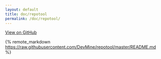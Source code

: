 ```yaml
---
layout: default
title: doc/repotool
permalink: /doc/repotool/
---
```

<span class="pull-right">
<a class="dm-grey" href="https://github.com/DevMine/repotool">View on GitHub <i class="fa fa-github"></i></a>
</span>

{% remote_markdown https://raw.githubusercontent.com/DevMine/repotool/master/README.md %}
